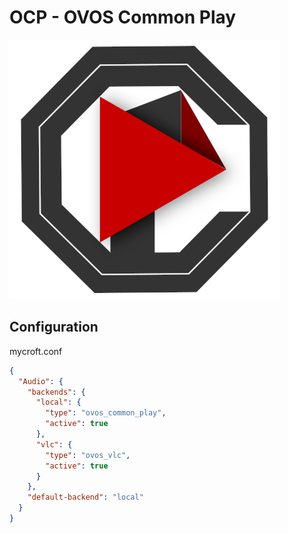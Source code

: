 # OCP - OVOS Common Play

![](./OCP.png) 

## Configuration

mycroft.conf

```json
{
  "Audio": {
    "backends": {
      "local": {
        "type": "ovos_common_play",
        "active": true
      },
      "vlc": {
        "type": "ovos_vlc",
        "active": true
      }
    },
    "default-backend": "local"
  }
}
```